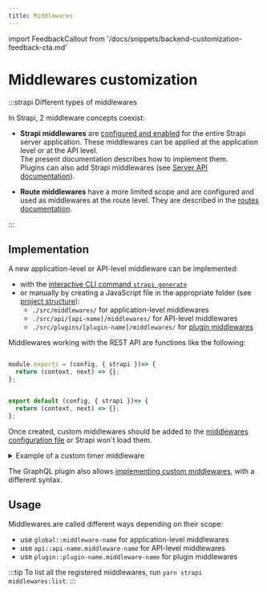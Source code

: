 ```yaml
---
title: Middlewares
---
```


import FeedbackCallout from '/docs/snippets/backend-customization-feedback-cta.md'

# Middlewares customization

<FeedbackCallout components={props.components}/>

:::strapi Different types of middlewares

In Strapi, 2 middleware concepts coexist:

- **Strapi middlewares** are [configured and enabled](/dev-docs/configurations/middlewares) for the entire Strapi server application. These middlewares can be applied at the application level or at the API level. <br/>The present documentation describes how to implement them.<br/>Plugins can also add Strapi middlewares (see [Server API documentation](/dev-docs/api/plugins/server-api)).

- **Route middlewares** have a more limited scope and are configured and used as middlewares at the route level. They are described in the [routes documentation](/dev-docs/backend-customization/routes#middlewares).

:::

## Implementation

A new application-level or API-level middleware can be implemented:

- with the [interactive CLI command `strapi generate`](/dev-docs/cli#strapi-generate)
- or manually by creating a JavaScript file in the appropriate folder (see [project structure](/dev-docs/project-structure)):
  - `./src/middlewares/` for application-level middlewares
  - `./src/api/[api-name]/middlewares/` for API-level middlewares
  - `./src/plugins/[plugin-name]/middlewares/` for [plugin middlewares](/dev-docs/api/plugins/server-api#middlewares)

Middlewares working with the REST API are functions like the following:

<Tabs groupId="js-ts">
<TabItem value="js" label="JavaScript">

```js title="./src/middlewares/my-middleware.js or ./src/api/[api-name]/middlewares/my-middleware.js"

module.exports = (config, { strapi })=> {
  return (context, next) => {};
};
```

</TabItem>

<TabItem value="ts" label="TypeScript">

```js title="./src/middlewares/my-middleware.js or ./src/api/[api-name]/middlewares/my-middleware.ts"

export default (config, { strapi })=> {
  return (context, next) => {};
};
```

</TabItem>
</Tabs>

Once created, custom middlewares should be added to the [middlewares configuration file](/dev-docs/configurations/middlewares#loading-order) or Strapi won't load them.

<details>
<summary>Example of a custom timer middleware</summary>

<Tabs groupId="js-ts">
<TabItem value="js" label="JavaScript">

```js title="path: /config/middlewares.js"
module.exports = () => {
  return async (ctx, next) => {
    const start = Date.now();

    await next();

    const delta = Math.ceil(Date.now() - start);
    ctx.set('X-Response-Time', delta + 'ms');
  };
};
```

</TabItem>

<TabItem value="ts" label="TypeScript">

```js title="/config/middlewares.ts"

export default () => {
  return async (ctx, next) => {
    const start = Date.now();

    await next();

    const delta = Math.ceil(Date.now() - start);
    ctx.set('X-Response-Time', delta + 'ms');
  };
};
```

</TabItem>
</Tabs>

</details>

The GraphQL plugin also allows [implementing custom middlewares](/dev-docs/plugins/graphql#middlewares), with a different syntax.

## Usage

Middlewares are called different ways depending on their scope:

- use `global::middleware-name` for application-level middlewares
- use `api::api-name.middleware-name` for API-level middlewares
- use `plugin::plugin-name.middleware-name` for plugin middlewares

:::tip
To list all the registered middlewares, run `yarn strapi middlewares:list`.
:::
